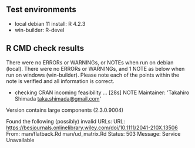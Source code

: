 ## Test environments
* local debian 11 install: R 4.2.3
* win-builder: R-devel


## R CMD check results

There were no ERRORs or WARNINGs, or NOTEs when run on debian (local).
There were no ERRORs or WARNINGs, and 1 NOTE as below when run on windows (win-builder).
Please note each of the points within the note is verified and all information is correct.


* checking CRAN incoming feasibility ... [28s] NOTE
Maintainer: 'Takahiro Shimada <taka.shimada@gmail.com>'

Version contains large components (2.3.0.9004)

Found the following (possibly) invalid URLs:
  URL: https://besjournals.onlinelibrary.wiley.com/doi/10.1111/2041-210X.13506
    From: man/flatback.Rd
          man/ud_matrix.Rd
    Status: 503
    Message: Service Unavailable
